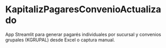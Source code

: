 # KapitalizPagaresConvenioActualizado
App Streamlit para generar pagarés individuales por sucursal y convenios grupales (KGRUPAL) desde Excel o captura manual.
